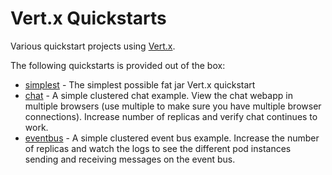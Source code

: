 # Vert.x Quickstarts

Various quickstart projects using [Vert.x](http://vertx.io/).

The following quickstarts is provided out of the box:

* [simplest](simplest) - The simplest possible fat jar Vert.x quickstart
* [chat](chat) - A simple clustered chat example. View the chat webapp in multiple browsers (use multiple to make sure
you have multiple browser connections). Increase number of replicas and verify chat continues to work.
* [eventbus](eventbus) - A simple clustered event bus example. Increase the number of replicas and watch the logs to see
the different pod instances sending and receiving messages on the event bus.

